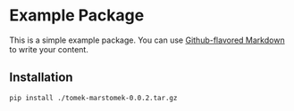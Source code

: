 # Example Package

This is a simple example package. You can use
[Github-flavored Markdown](https://guides.github.com/features/mastering-markdown/)
to write your content.


## Installation


```
pip install ./tomek-marstomek-0.0.2.tar.gz
```